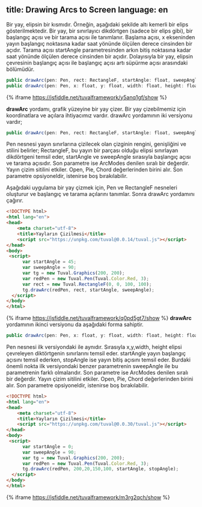 title: Drawing Arcs to Screen
language: en
---
Bir yay, elipsin bir kısmıdır. Örneğin, aşağıdaki şekilde altı kemerli bir elips gösterilmektedir. Bir yay, bir sınırlayıcı dikdörtgen (sadece bir elips gibi), bir başlangıç açısı ve bir tarama açısı ile tanımlanır. Başlama açısı, x ekseninden yayın başlangıç noktasına kadar saat yönünde ölçülen derece cinsinden bir açıdır. Tarama açısı startAngle parametresinden arkın bitiş noktasına kadar saat yönünde ölçülen derece cinsinden bir açıdır. Dolayısıyla bir yay, elipsin çevresinin başlangıç açısı ile başlangıç açısı artı süpürme açısı arasındaki bölümüdür.
```typescript
public drawArc(pen: Pen, rect: RectangleF, startAngle: float, sweepAngle: float, mode?: ArcModes): void;
public drawArc(pen: Pen, x: float, y: float, width: float, height: float, startAngle: float, stopAngle: float, mode?: ArcModes): void;
```
{% iframe https://jsfiddle.net/tuvalframework/y5anq1gf/show %}

**drawArc** yordamı, grafik yüzeyine bir yay çizer. Bir yay çizebilmemiz için koordinatlara ve açılara ihtiyacımız vardır. drawArc  yordamının iki versiyonu vardır;
```typescript
public drawArc(pen: Pen, rect: RectangleF, startAngle: float, sweepAngle: float, mode?: ArcModes): void;
```
Pen nesnesi yayın sınırlarına çizilecek olan çizginin rengini, genişliğini ve stilini belirler; RectangleF, bu yayın bir parçası olduğu elipsi sınırlayan dikdörtgeni temsil eder, startAngle ve sweepAngle sırasıyla başlangıç açısı ve tarama açısıdır. Son parametre ise ArcModes denilen sıralı bir değerdir. Yayın çizim sitilini etkiler. Open, Pie, Chord değerlerinden birini alır. Son parametre opsiyoneldir, istenirse boş bırakılabilir.

Aşağıdaki uygulama bir yay çizmek için, Pen ve RectangleF nesneleri oluşturur ve başlangıç ve tarama açılarını tanımlar. Sonra drawArc yordamını çağırır.
````html
<!DOCTYPE html>
<html lang="en">
<head>
    <meta charset="utf-8">
    <title>Yayların Çizilmesi</title>
    <script src="https://unpkg.com/tuval@0.0.14/tuval.js"></script>
</head>
<body>
 <script>
      var startAngle = 45;
      var sweepAngle = 90;
      var tg = new Tuval.Graphics(200, 200);
      var redPen = new Tuval.Pen(Tuval.Color.Red, 3);
      var rect = new Tuval.RectangleF(0, 0, 100, 100);
      tg.drawArc(redPen, rect, startAngle, sweepAngle);
  </script>
</body>
</html>
````
{% iframe https://jsfiddle.net/tuvalframework/q0pd5gt7/show %}
**drawArc** yordamının ikinci versiyonu da aşağıdaki forma sahiptir.
```typescript
public drawArc(pen: Pen, x: float, y: float, width: float, height: float, startAngle: float, stopAngle: float, mode?: ArcModes): void;
```
Pen nesnesi ilk versiyondaki ile aynıdır. Sırasıyla x,y,width, height elipsi çevreleyen diktörtgenin sınırlarını temsil eder. startAngle yayın başlangıç açısını temsil ederken, stopAngle ise yayın bitiş açısını temsil eder. Burdaki önemli nokta ilk versiyondaki benzer parametrenin sweepAngle ile bu parametrenin farklı olmalarıdır. Son parametre ise ArcModes denilen sıralı bir değerdir. Yayın çizim sitilini etkiler. Open, Pie, Chord değerlerinden birini alır. Son parametre opsiyoneldir, istenirse boş bırakılabilir.
````html
<!DOCTYPE html>
<html lang="en">
<head>
    <meta charset="utf-8">
    <title>Yayların Çizilmesi</title>
    <script src="https://unpkg.com/tuval@0.0.30/tuval.js"></script>
</head>
<body>
 <script>
      var startAngle = 0;
      var sweepAngle = 90;
      var tg = new Tuval.Graphics(200, 200);
      var redPen = new Tuval.Pen(Tuval.Color.Red, 3);
      tg.drawArc(redPen, 200,20,150,100, startAngle, stopAngle);
  </script>
</body>
</html>
````
{% iframe https://jsfiddle.net/tuvalframework/m3rg2qch/show %}